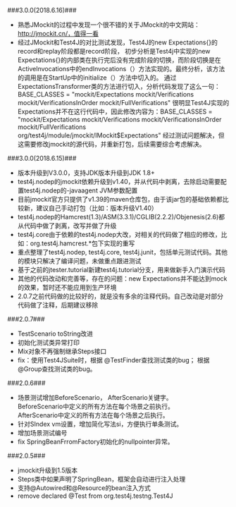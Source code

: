 
###3.0.0(2018.6.16)###
- 熟悉JMockit的过程中发现一个很不错的关于JMockit的中文网站：http://jmockit.cn/，值得一看
- 经过JMockit和Test4J的对比测试发现，Test4J的new Expectations{}的record和replay阶段都是record阶段，
  初步分析是Test4j中实现的new Expectations{}的内部类在执行完后没有完成阶段的切换，而阶段切换是在
  ActiveInvocations中的endInvocations（）方法实现的。最终分析，该方法的调用是在StartUp中的initialize（）方法中切入的。
  通过ExpectationsTransformer类的方法进行切入，分析代码发现了这么一句：BASE_CLASSES 
  = "mockit/Expectations mockit/Verifications mockit/VerificationsInOrder mockit/FullVerifications"
  很明显Test4J实现的Expectations并不在这行代码中，因此修改内容为：BASE_CLASSES 
  = "mockit/Expectations mockit/Verifications mockit/VerificationsInOrder mockit/FullVerifications org/test4j/module/jmockit/IMockit$Expectations"
  经过测试问题解决，但这需要修改jmockit的源代码，并重新打包，后续需要综合考虑解决。


###3.0.0(2018.6.15)###
- 版本升级到V3.0.0，支持JDK版本升级到JDK 1.8+
- test4j.nodep的jmockit依赖升级到v1.40，并从代码中剥离，去除启动需要配置test4j.nodep的-javaagent JVM参数配置
- 目前jmockit官方只提供了v1.39的maven仓库包，由于该jar包的基础依赖都比较新，建议自己手动打包（比如：版本升级V1.40）
- test4j.nodep的Hamcrest(1.3)/ASM(3.3.1)/CGLIB(2.2.2)/Objenesis(2.6)都从代码中做了剥离，改写并做了升级
- test4j.core由于依赖的test4j.nodep大改，对相关的代码做了相应的修改，比如：org.test4j.hamcrest.*包下实现的重写
- 重点整理了test4j.nodep, test4j.core, test4j.junit，包括单元测试代码。其他的模块只解决了编译问题，未做重点跟进测试
- 基于之前的jtester.tutorial新建test4j.tutorial分支，用来做新手入门演示代码
- 其他的代码改动和完善等，存在的问题：new Expectations并不能达到mock的效果，暂时还不能应用到生产环境
- 2.0.7之前代码做的比较好的，就是没有多余的注释代码。自己改动是对部分代码做了注释，后期建议移除


###2.0.7###
- TestScenario toString改进
- 初始化测试类异常打印
- Mix对象不再强制继承Steps接口
- fix：使用Test4JSuite时，根据 @TestFinder查找测试类的bug； 根据@Group查找测试类的bug。

###2.0.6###
- 场景测试增加BeforeScenario， AfterScenario关键字。<br> 
	BeforeScenario中定义的所有方法在每个场景之前执行。<br>
	AfterScenario中定义的所有方法在每个场景之后执行。
- 针对SIndex vm设置，增加简化写法si，方便执行单条测试。
- 增加场景测试编号
- fix SpringBeanFrromFactory初始化的nullpointer异常。

###2.0.5###
- jmockit升级到1.5版本
- Steps类中如果声明了SpringBean，框架会自动进行注入处理
- 支持@Autowired和@Resource的bean注入方式
- remove declared @Test from org.test4j.testng.Test4J